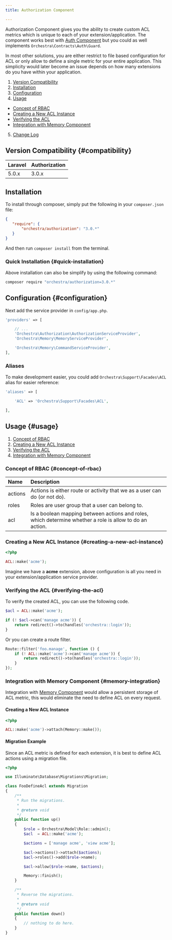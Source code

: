 ```yaml
---
title: Authorization Component

---
```


Authorization Component gives you the ability to create custom ACL metrics which is unique to each of your extension/application. The component works best with [Auth Component]({doc-url}/components/auth) but you could as well implements `Orchestra\Contracts\Auth\Guard`.

In most other solutions, you are either restrict to file based configuration for ACL or only allow to define a single metric for your entire application. This simplicity would later become an issue depends on how many extensions do you have within your application.

1. [Version Compatibility](#compatibility)
2. [Installation](#installation)
3. [Configuration](#configuration)
4. [Usage](#usage)
  - [Concept of RBAC](#concept-of-rbac)
  - [Creating a New ACL Instance](#creating-a-new-acl-instance)
  - [Verifying the ACL](#verifying-the-acl)
  - [Integration with Memory Component](#memory-integration)
5. [Change Log]({doc-url}/components/auth/changes#v3-0)

## Version Compatibility {#compatibility}

Laravel    | Authorization
:----------|:----------
 5.0.x     | 3.0.x

 ## Installation

 To install through composer, simply put the following in your `composer.json` file:

 ```json
 {
    "require": {
        "orchestra/authorization": "3.0.*"
    }
}
```

And then run `composer install` from the terminal.

### Quick Installation {#quick-installation}

Above installation can also be simplify by using the following command:

```bash
composer require "orchestra/authorization=3.0.*"
```

## Configuration {#configuration}

Next add the service provider in `config/app.php`.

```php
'providers' => [

    // ...
    'Orchestra\Authorization\AuthorizationServiceProvider',
    'Orchestra\Memory\MemoryServiceProvider',

    'Orchestra\Memory\CommandServiceProvider',
],
```

### Aliases

To make development easier, you could add `Orchestra\Support\Facades\ACL` alias for easier reference:

```php
'aliases' => [

    'ACL' => 'Orchestra\Support\Facades\ACL',

],
```

## Usage {#usage}

1. [Concept of RBAC](#concept-of-rbac)
2. [Creating a New ACL Instance](#creating-a-new-acl-instance)
3. [Verifying the ACL](#verifying-the-acl)
4. [Integration with Memory Component](#memory-integration)

### Concept of RBAC {#concept-of-rbac}

Name     | Description
:--------|:-----------------------
actions  | Actions is either route or activity that we as a user can do (or not do).
roles    | Roles are user group that a user can belong to.
acl      | Is a boolean mapping between actions and roles, which determine whether a role is allow to do an action.

### Creating a New ACL Instance {#creating-a-new-acl-instance}

```php
<?php

ACL::make('acme');
```

Imagine we have a **acme** extension, above configuration is all you need in your extension/application service provider.

### Verifying the ACL {#verifying-the-acl}

To verify the created ACL, you can use the following code.

```php
$acl = ACL::make('acme');

if (! $acl->can('manage acme')) {
    return redirect()->to(handles('orchestra::login'));
}
```

Or you can create a route filter.

```php
Route::filter('foo.manage', function () {
    if (! ACL::make('acme')->can('manage acme')) {
        return redirect()->to(handles('orchestra::login'));
    }
});
```

### Integration with Memory Component {#memory-integration}

Integration with [Memory Component]({doc-url}/components/memory}) would allow a persistent storage of ACL metric, this would eliminate the need to define ACL on every request.

#### Creating a New ACL Instance

```php
<?php

ACL::make('acme')->attach(Memory::make());
```

#### Migration Example

Since an ACL metric is defined for each extension, it is best to define ACL actions using a migration file.

```php
<?php

use Illuminate\Database\Migrations\Migration;

class FooDefineAcl extends Migration
{
    /**
     * Run the migrations.
     *
     * @return void
     */
    public function up()
    {
        $role = Orchestra\Model\Role::admin();
        $acl  = ACL::make('acme');

        $actions = ['manage acme', 'view acme'];

        $acl->actions()->attach($actions);
        $acl->roles()->add($role->name);

        $acl->allow($role->name, $actions);

        Memory::finish();
    }

    /**
     * Reverse the migrations.
     *
     * @return void
     */
    public function down()
    {
        // nothing to do here.
    }
}
```
